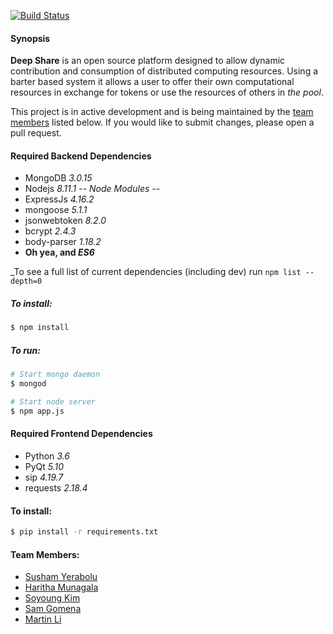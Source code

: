[![Build Status](https://travis-ci.org/shared-systems/api.svg?branch=master)](https://travis-ci.org/shared-systems/api)

#### Synopsis
**Deep Share** is an open source platform designed to allow 
dynamic contribution and consumption of distributed computing resources.
Using a barter based system it allows a user to offer their own computational 
resources in exchange for tokens or use the resources of others in _the pool_.

This project is in active development and is being maintained by the [team members](#team-members) listed below.
If you would like to submit changes, please open a pull request.

#### Required Backend Dependencies
* MongoDB _3.0.15_
* Nodejs _8.11.1_
_-- Node Modules --_
* ExpressJs _4.16.2_ 
* mongoose _5.1.1_
* jsonwebtoken _8.2.0_
* bcrypt _2.4.3_
* body-parser _1.18.2_
* **Oh yea, and _ES6_**

_To see a full list of current dependencies (including dev) run `npm list --depth=0`

##### To install:
```bash
$ npm install
```

##### To run:
```bash
# Start mongo daemon
$ mongod

# Start node server
$ npm app.js
```

#### Required Frontend Dependencies
* Python _3.6_
* PyQt _5.10_
* sip _4.19.7_
* requests _2.18.4_

#### To install:
```bash
$ pip install -r requirements.txt
```

#### Team Members:
* [Susham Yerabolu](mailto:yerabolu@pdx.edu)
* [Haritha Munagala](mailto:mharitha@pdx.edu)
* [Soyoung Kim](mailto:soyoung@pdx.edu)
* [Sam Gomena](mailto:gomenas@pdx.edu)
* [Martin Li](mailto:xuanzhe@pdx.edu)
